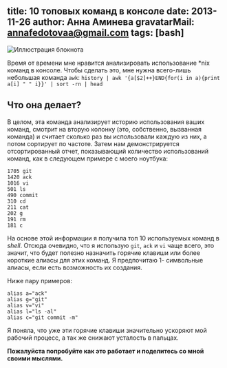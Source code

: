 title: 10 топовых команд в консоле
date: 2013-11-26
author: Анна Аминева
gravatarMail: annafedotovaa@gmail.com
tags: [bash]
---

![Иллюстрация блокнота](/blog/images/bash.jpg)

Время от времени мне нравится анализировать использование *nix команд в консоле. Чтобы сделать это, мне нужна всего-лишь небольшая команда `awk`:
`history | awk '{a[$2]++}END{for(i in a){print a[i] " " i}}' | sort -rn | head`


<!-- more -->

## Что она делает?

В целом, эта команда анализирует историю использования ваших команд, смотрит на вторую колонку (это, собственно, вызванная команда) и считает сколько раз вы использовали каждую из них, а потом сортирует по частоте.
Затем нам демонстрируется отсортированный отчет, показывающий количество использований команд, как в следующем примере с моего ноутбука:

``` 
1705 git
1420 ack
1016 vi
501 ls
490 commit
310 cd
211 cat
202 g
191 rm
181 c
```

На основе этой информации я получила топ 10 используемых команд в *shell*. Отсюда очевидно, что я использую `git`, `ack` и `vi` чаще всего, это значит, что будет полезно назначить горячие клавиши или более короткие алиасы для этих команд. Я предпочитаю 1- символьные алиасы, если есть возможность их создания.

Ниже пару примеров:
```
alias a="ack"
alias g="git"
alias v="vi"
alias l="ls -al"
alias c="git commit -m"
```

Я поняла, что уже эти горячие клавиши значительно ускоряют мой рабочий процесс, а так же снижают усталость в пальцах.

**Пожалуйста попробуйте как это работает и поделитесь со мной своими мыслями.**



